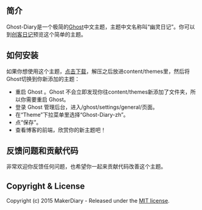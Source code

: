 ## 简介

Ghost-Diary是一个极简的[Ghost](http://github.com/tryghost/ghost/)中文主题，主题中文名称叫“幽灵日记”。你可以到[创客日记](http://makerdiary.com)预览这个简单的主题。

## 如何安装
如果你想使用这个主题，[点击下载](https://github.com/makerdiary/ghost-diary/archive/master.zip)，解压之后放进content/themes里，然后将Ghost切换到你新添加的主题：
* 重启 Ghost 。Ghost 不会立即发现你往content/themes新添加了文件夹，所以你需要重启 Ghost。
* 登录 Ghost 管理后台，进入/ghost/settings/general/页面。
* 在“Theme”下拉菜单里选择“Ghost-Diary-zh”。
* 点“保存”。
* 查看博客的前端，欣赏你的新主题吧！

## 反馈问题和贡献代码
非常欢迎你反馈任何问题，也希望你一起来贡献代码改善这个主题。

## Copyright & License

Copyright (c) 2015 MakerDiary - Released under the [MIT license](LICENSE).
